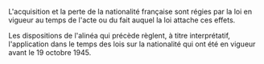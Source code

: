   
 L'acquisition et la perte de la nationalité française sont régies par la loi en vigueur au temps de l'acte ou du fait auquel la loi attache ces effets.  

  
 Les dispositions de l'alinéa qui précède règlent, à titre interprétatif, l'application dans le temps des lois sur la nationalité qui ont été en vigueur avant le 19 octobre 1945.  
